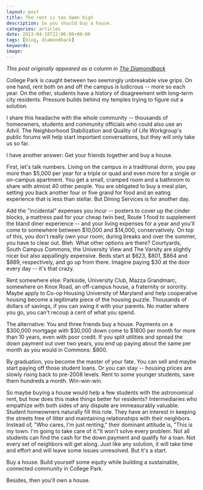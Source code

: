 ```yaml
---
layout: post
title: The rent is too damn high
description: So you should buy a house.
categories: articles
date: 2013-04-18T22:06:00+00:00
tags: [blog, diamondback]
keywords:
image:
---
```

*This post originally appeared as a column in [The Diamondback](http://www.diamondbackonline.com/opinion/article_bb4f0dc0-a895-11e2-88dd-0019bb30f31a.html)*

College Park is caught between two seemingly unbreakable vise grips. On one hand, rent both on and off the campus is ludicrous -- more so each year. On the other, students have a history of disagreement with long-term city residents. Pressure builds behind my temples trying to figure out a solution.

I share this headache with the whole community -- thousands of homeowners, students and community officials who could also use an Advil. The Neighborhood Stabilization and Quality of Life Workgroup's public forums will help start important conversations, but they will only take us so far.

I have another answer: Get your friends together and buy a house.

First, let's talk numbers. Living on the campus in a traditional dorm, you pay more than $5,000 per year for a triple or quad and even more for a single or on-campus apartment. You get a small, cramped room and a bathroom to share with almost 40 other people. You are obligated to buy a meal plan, setting you back another four or five grand for food and an eating experience that is less than stellar. But Dining Services is for another day.

Add the "incidental" expenses you incur -- posters to cover up the cinder blocks, a mattress pad for your cheap twin bed, Route 1 food to supplement the bland diner experience -- and your living expenses for a year and you'll come to somewhere between $10,000 and $14,000, conservatively. On top of this, you don't really own your room; during breaks and over the summer, you have to clear out. Bleh. What other options are there? Courtyards, South Campus Commons, the University View and The Varsity are slightly nicer but also appallingly expensive. Beds start at $623, $801, $864 and $889, respectively, and go up from there. Imagine paying $30 at the door every day -- it's that crazy.

Rent somewhere else: Parkside, University Club, Mazza Grandmarc, somewhere on Knox Road, an off-campus house, a fraternity or sorority. Maybe apply to Co-op Housing University of Maryland and help cooperative housing become a legitimate piece of the housing puzzle. Thousands of dollars of savings, if you can swing it with your parents. No matter where you go, you can't recoup a cent of what you spend.

The alternative: You and three friends buy a house. Payments on a $300,000 mortgage with $30,000 down come to $1600 per month for more than 10 years, even with poor credit. If you split utilities and spread the down payment out over two years, you end up paying about the same per month as you would in Commons: $800.

By graduation, you become the master of your fate. You can sell and maybe start paying off those student loans. Or you can stay -- housing prices are slowly rising back to pre-2008 levels. Rent to some younger students, save them hundreds a month. Win-win-win.

So maybe buying a house would help a few students with the astronomical rent, but how does this make things better for residents? Intermediaries who empathize with both sides of any dispute are immeasurably valuable. Student homeowners naturally fill this role. They have an interest in keeping the streets free of litter and maintaining relationships with their neighbors. Instead of, "Who cares, I'm just renting," their dominant attitude is, "This is my town. I'm going to take care of it."It won't solve every problem. Not all students can find the cash for the down payment and qualify for a loan. Not every set of neighbors will get along. Just like any solution, it will take time and effort and will leave some issues unresolved. But it's a start.

Buy a house. Build yourself some equity while building a sustainable, connected community in College Park.

Besides, then you'll own a house.